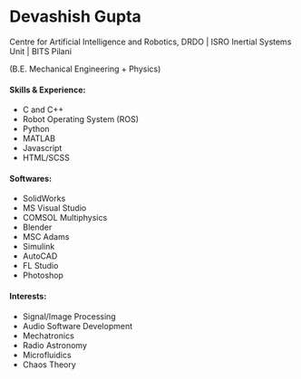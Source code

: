 # Devashish Gupta
Centre for Artificial Intelligence and Robotics, DRDO | ISRO Inertial Systems Unit | BITS Pilani 

(B.E. Mechanical Engineering + Physics)

#### Skills & Experience:
* C and C++
* Robot Operating System (ROS)
* Python
* MATLAB
* Javascript
* HTML/SCSS

#### Softwares:
* SolidWorks
* MS Visual Studio
* COMSOL Multiphysics
* Blender
* MSC Adams
* Simulink
* AutoCAD
* FL Studio
* Photoshop

#### Interests:
* Signal/Image Processing
* Audio Software Development
* Mechatronics
* Radio Astronomy
* Microfluidics
* Chaos Theory
